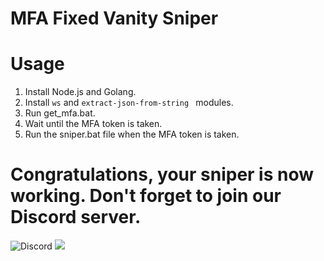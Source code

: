 # MFA Fixed Vanity Sniper

# Usage
1) Install Node.js and Golang.
2) Install `ws` and `extract-json-from-string ` modules.
3) Run get_mfa.bat.
4) Wait until the MFA token is taken.
5) Run the sniper.bat file when the MFA token is taken.

# Congratulations, your sniper is now working. Don't forget to join our Discord server.
![Discord](https://discord.gg/imhatimi)
![](https://hits.sh/github.com/glocg/mfa-fixed-sniper.svg)
